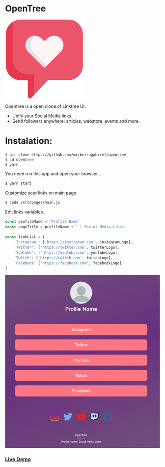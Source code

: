 # OpenTree
[![N|Solid](https://raw.githubusercontent.com/mribeirogabriel/opentree/master/src/assets/images/heart.png)](https://github.com/mribeirogabriel/opentree)

Opentree is a open clone of Linktree UI.

  - Unify your Social Media links.
  - Send followers anywhere: articles, webstore, events and more.

# Instalation:
```
$ git clone https://github.com/mribeirogabriel/opentree
$ cd opentree
$ yarn
```
You need run this app and open your browser...

```sh
$ yarn start
```
Customize your links on main page.
```sh
$ code /src/pages/main.js
```
Edit links variables.
```js
const profileName = 'Profile Name'
const pageTitle = profileName + ' | Social Media Links'

const linkList = {
    'Instagram': ['https://instagram.com', instagramLogo],
    'Twitter': ['https://twitter.com', twitterLogo],
    'Youtube': ['https://youtube.com', youtubeLogo],
    'Twitch': ['https://twitch.com', twitchLogo],
    'Facebook':['https://facebook.com', facebookLogo]
}
```
[![N|Solid](https://raw.githubusercontent.com/mribeirogabriel/opentree/master/src/assets/images/screen.png)](https://github.com/mribeirogabriel/opentree)
### [Live Demo](https://about.izalu.com)
